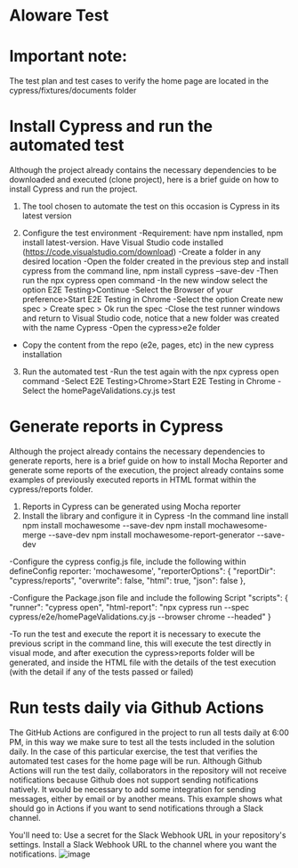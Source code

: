 # Aloware Test

# Important note: 
The test plan and test cases to verify the home page are located in the cypress/fixtures/documents folder

# Install Cypress and run the automated test
Although the project already contains the necessary dependencies to be downloaded and executed (clone project), here is a brief guide on how to install Cypress and run the project.

1. The tool chosen to automate the test on this occasion is Cypress in its latest version
   
2. Configure the test environment
-Requirement: have npm installed, npm install latest-version. Have Visual Studio code installed (https://code.visualstudio.com/download)
-Create a folder in any desired location
-Open the folder created in the previous step and install cypress from the command line, npm install cypress –save-dev
-Then run the npx cypress open command
-In the new window select the option E2E Testing>Continue
-Select the Browser of your preference>Start E2E Testing in Chrome
-Select the option Create new spec > Create spec > Ok run the spec
-Close the test runner windows and return to Visual Studio code, notice that a new folder was created with the name Cypress
-Open the cypress>e2e folder
- Copy the content from the repo (e2e, pages, etc) in the new cypress installation

 3. Run the automated test
-Run the test again with the npx cypress open command
-Select E2E Testing>Chrome>Start E2E Testing in Chrome
-Select the homePageValidations.cy.js test

# Generate reports in Cypress
Although the project already contains the necessary dependencies to generate reports, here is a brief guide on how to install Mocha Reporter and generate some reports of the execution, the project already contains some examples of previously executed reports in HTML format within the cypress/reports folder.

1. Reports in Cypress can be generated using Mocha reporter
2. Install the library and configure it in Cypress
-In the command line install
 npm install mochawesome --save-dev
 npm install mochawesome-merge --save-dev
 npm install mochawesome-report-generator --save-dev

-Configure the cypress config.js file, include the following within defineConfig
reporter: 'mochawesome',
  "reporterOptions": {
    "reportDir": "cypress/reports",
    "overwrite": false,
    "html": true,
    "json": false
  },


-Configure the Package.json file and include the following Script
"scripts": {
    "runner": "cypress open",
    "html-report": "npx cypress run --spec cypress/e2e/homePageValidations.cy.js --browser chrome --headed"
  }

-To run the test and execute the report it is necessary to execute the previous script in the command line, this will execute the test directly in visual mode, and after execution the cypress>reports folder will be generated, and inside the HTML file with the details of the test execution (with the detail if any of the tests passed or failed)

# Run tests daily via Github Actions
The GitHub Actions are configured in the project to run all tests daily at 6:00 PM, in this way we make sure to test all the tests included in the solution daily. In the case of this particular exercise, the test that verifies the automated test cases for the home page will be run.
Although Github Actions will run the test daily, collaborators in the repository will not receive notifications because Github does not support sending notifications natively. It would be necessary to add some integration for sending messages, either by email or by another means. This example shows what should go in Actions if you want to send notifications through a Slack channel.

You'll need to:
Use a secret for the Slack Webhook URL in your repository's settings.
Install a Slack Webhook URL to the channel where you want the notifications.
![image](https://github.com/user-attachments/assets/7c3f0e11-3d4d-4cc0-b499-89255e20dd2b)


     




 




